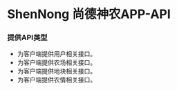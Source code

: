 # ShenNong 尚德神农APP-API

### 提供API类型
* 为客户端提供用户相关接口。
* 为客户端提供农场相关接口。
* 为客户端提供地块相关接口。
* 为客户端提供农情相关接口。

